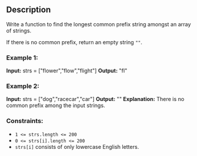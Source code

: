 ## Description

Write a function to find the longest common prefix string amongst an array of strings.

If there is no common prefix, return an empty string `""`.

### Example 1:

**Input:** strs = ["flower","flow","flight"]
**Output:** "fl"

### Example 2:

**Input:** strs = ["dog","racecar","car"]
**Output:** ""
**Explanation:** There is no common prefix among the input strings.

### Constraints:

- `1 <= strs.length <= 200`
- `0 <= strs[i].length <= 200`
- `strs[i]` consists of only lowercase English letters.